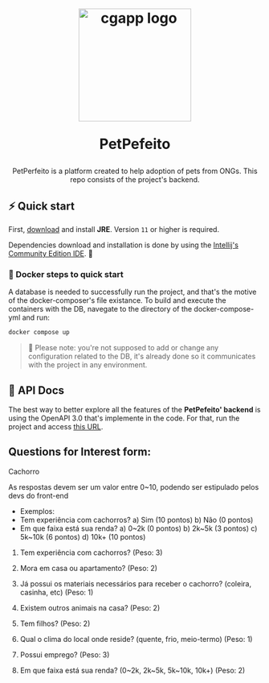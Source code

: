 <h1 align="center">

<img alt="cgapp logo" src="https://raw.githubusercontent.com/create-go-app/cli/master/.github/images/cgapp_logo%402x.png" width="224px"/><br/>

PetPefeito

</h1>

<p align="center">PetPerfeito is a platform created to help adoption of pets from ONGs. This repo consists of the project's backend.</p>

##  ⚡️ Quick start

First, [download](https://docs.oracle.com/goldengate/1212/gg-winux/GDRAD/java.htm#BGBFJHAB) and install **JRE**. Version `11` or higher is required.

Dependencies download and installation is done by using the [Intellij's Community Edition IDE](https://www.jetbrains.com/idea/download/#section=linux). 🎉

###  🐳 Docker steps to quick start

A database is needed to successfully run the project, and that's the motive of the docker-composer's file existance. To build and execute the containers with the DB, navegate to the directory of the docker-compose-yml and run:

```bash
docker compose up
```

> 🔔 Please note: you're not supposed to add or change any configuration related to the DB, it's already done so it communicates with the project in any environment.

##  📖 API Docs

The best way to better explore all the features of the **PetPefeito' backend** is  using the OpenAPI 3.0 that's implemente in the code. For that, run the project and access [this URL](http://localhost:8080/docs/).

## Questions for Interest form:

Cachorro

As respostas devem ser um valor entre 0~10, podendo ser estipulado pelos devs do front-end
- Exemplos: 
- Tem experiência com cachorros? a) Sim (10 pontos) b) Não (0 pontos)
- Em que faixa está sua renda? a) 0~2k (0 pontos)  b) 2k~5k (3 pontos)  c) 5k~10k (6 pontos)  d) 10k+ (10 pontos)


1. Tem experiência com cachorros? 
   (Peso: 3)

2. Mora em casa ou apartamento?
   (Peso: 2)

3. Já possui os materiais necessários para receber o cachorro? (coleira, casinha, etc)
   (Peso: 1)

4. Existem outros animais na casa?
   (Peso: 2)

5. Tem filhos?
   (Peso: 2)

6. Qual o clima do local onde reside? (quente, frio, meio-termo)
   (Peso: 1)

7. Possui emprego?
   (Peso: 3)

8. Em que faixa está sua renda? (0~2k, 2k~5k, 5k~10k, 10k+)
   (Peso: 2)